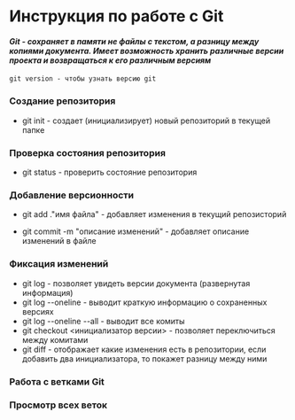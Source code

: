 # Инструкция по работе с Git

#### *Git - сохраняет в памяти не файлы с текстом, а разницу между копиями документа. Имеет возможность хранить различные версии проекта и возвращаться к его различным версиям*

    git version - чтобы узнать версию git


### Создание репозитория


*    git init - создает (инициализирует) новый репозиторий в текущей папке

### Проверка состояния репозитория

* git status - проверить состояние репозитория

### Добавление версионности

*    git add .\"имя файла" - добавляет изменения в текущий репозисторий

*    git commit -m "описание изменений" - добавляет описание изменений в файле

### Фиксация изменений 
 * git log - позволяет увидеть версии документа (развернутая информация)
 * git log --oneline - выводит краткую информацию о сохраненных версиях
 * git log --oneline --all - выводит все комиты
 * git checkout <инициализатор версии> - позволяет переключиться между комитами
 * git diff - отображает какие изменения есть в репозитории, если добавить два инициализатора, то покажет разницу между ними

### Работа с ветками Git

### Просмотр всех веток